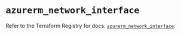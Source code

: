 # `azurerm_network_interface`

Refer to the Terraform Registry for docs: [`azurerm_network_interface`](https://registry.terraform.io/providers/hashicorp/azurerm/3.92.0/docs/resources/network_interface).
